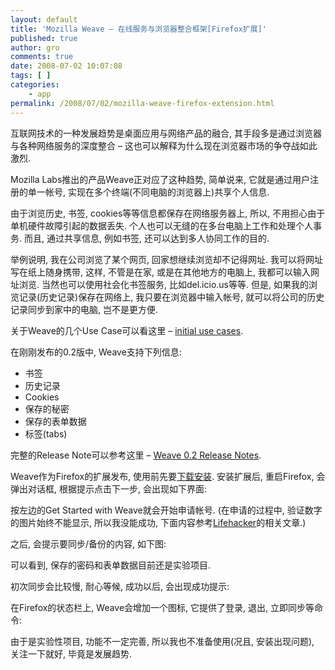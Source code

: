 ```yaml
---
layout: default
title: 'Mozilla Weave – 在线服务与浏览器整合框架[Firefox扩展]'
published: true
author: gro
comments: true
date: 2008-07-02 10:07:08
tags: [ ]
categories:
    - app
permalink: /2008/07/02/mozilla-weave-firefox-extension.html
---
```

互联网技术的一种发展趋势是桌面应用与网络产品的融合, 其手段多是通过浏览器与各种网络服务的深度整合 &#8211; 这也可以解释为什么现在浏览器市场的争夺战如此激烈.

Mozilla Labs推出的产品Weave正对应了这种趋势, 简单说来, 它就是通过用户注册的单一帐号, 实现在多个终端(不同电脑的浏览器上)共享个人信息.

由于浏览历史, 书签, cookies等等信息都保存在网络服务器上, 所以, 不用担心由于单机硬件故障引起的数据丢失. 个人也可以无缝的在多台电脑上工作和处理个人事务. 而且, 通过共享信息, 例如书签, 还可以达到多人协同工作的目的.

举例说明, 我在公司浏览了某个网页, 回家想继续浏览却不记得网址. 我可以将网址写在纸上随身携带, 这样, 不管是在家, 或是在其他地方的电脑上, 我都可以输入网址浏览. 当然也可以使用社会化书签服务, 比如del.icio.us等等. 但是, 如果我的浏览记录(历史记录)保存在网络上, 我只要在浏览器中输入帐号, 就可以将公司的历史记录同步到家中的电脑, 岂不是更方便.

关于Weave的几个Use Case可以看这里 &#8211; [initial use cases][1].

在刚刚发布的0.2版中, Weave支持下列信息:

  * 书签
  * 历史记录
  * Cookies
  * 保存的秘密
  * 保存的表单数据
  * 标签(tabs)

完整的Release Note可以参考这里 &#8211; [Weave 0.2 Release Notes][2].

Weave作为Firefox的扩展发布, 使用前先要[下载安装][3]. 安装扩展后, 重启Firefox, 会弹出对话框, 根据提示点击下一步, 会出现如下界面:

[][4]

按左边的Get Started with Weave就会开始申请帐号. (在申请的过程中, 验证数字的图片始终不能显示, 所以我没能成功, 下面内容参考[Lifehacker][5]的相关文章.)

之后, 会提示要同步/备份的内容, 如下图:

[][6]

可以看到, 保存的密码和表单数据目前还是实验项目.

初次同步会比较慢, 耐心等候, 成功以后, 会出现成功提示:



在Firefox的状态栏上, Weave会增加一个图标, 它提供了登录, 退出, 立即同步等命令:



由于是实验性项目, 功能不一定完善, 所以我也不准备使用(况且, 安装出现问题), 关注一下就好, 毕竟是发展趋势.

 [1]: https://labs.mozilla.com/forum/index.php/topic,392.0.html "Weave initial use cases"
 [2]: http://wiki.mozilla.org/Labs/Weave/0.2/Release_Notes
 [3]: https://people.mozilla.com/~cbeard/weave/dist/latest-weave.xpi "mozilla weave download"
 [4]: http://getfreeware.net/wp-content/uploads/2008/07/weave-setup1.jpg
 [5]: http://lifehacker.com/397585/mozilla-weave-synchronizes-your-browsing-experience "Lifehacker"
 [6]: http://getfreeware.net/wp-content/uploads/2008/07/weave-setup2.jpg